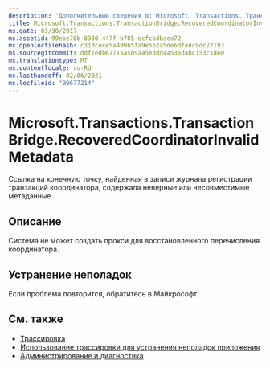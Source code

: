 ```yaml
---
description: 'Дополнительные сведения о: Microsoft. Transactions. Трансактионбридже. Рековередкурдинаторинвалидметадата'
title: Microsoft.Transactions.TransactionBridge.RecoveredCoordinatorInvalidMetadata
ms.date: 03/30/2017
ms.assetid: 99ebe70b-8980-447f-b785-ecfcbdbaea72
ms.openlocfilehash: c313cece5a499b5fa9e5b2a5de6dfedc9dc27193
ms.sourcegitcommit: ddf7edb67715a5b9a45e3dd44536dabc153c1de0
ms.translationtype: MT
ms.contentlocale: ru-RU
ms.lasthandoff: 02/06/2021
ms.locfileid: "99677214"
---
```

# <a name="microsofttransactionstransactionbridgerecoveredcoordinatorinvalidmetadata"></a>Microsoft.Transactions.TransactionBridge.RecoveredCoordinatorInvalidMetadata

Ссылка на конечную точку, найденная в записи журнала регистрации транзакций координатора, содержала неверные или несовместимые метаданные.  
  
## <a name="description"></a>Описание  

 Система не может создать прокси для восстановленного перечисления координатора.  
  
## <a name="troubleshooting"></a>Устранение неполадок  

 Если проблема повторится, обратитесь в Майкрософт.  
  
## <a name="see-also"></a>См. также

- [Трассировка](index.md)
- [Использование трассировки для устранения неполадок приложения](using-tracing-to-troubleshoot-your-application.md)
- [Администрирование и диагностика](../index.md)

